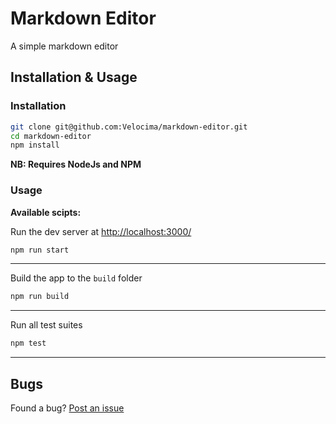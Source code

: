 # Markdown Editor

A simple markdown editor

## Installation & Usage

### Installation

```sh
git clone git@github.com:Velocima/markdown-editor.git
cd markdown-editor
npm install
```

**NB: Requires NodeJs and NPM**

### Usage

**Available scipts:**

Run the dev server at [http://localhost:3000/](http://localhost:3000/)

```sh
npm run start
```

---

Build the app to the `build` folder

```sh
npm run build
```

---

Run all test suites

```sh
npm test
```

---

## Bugs

Found a bug? [Post an issue](https://github.com/Velocima/markdown-editor/issues)
